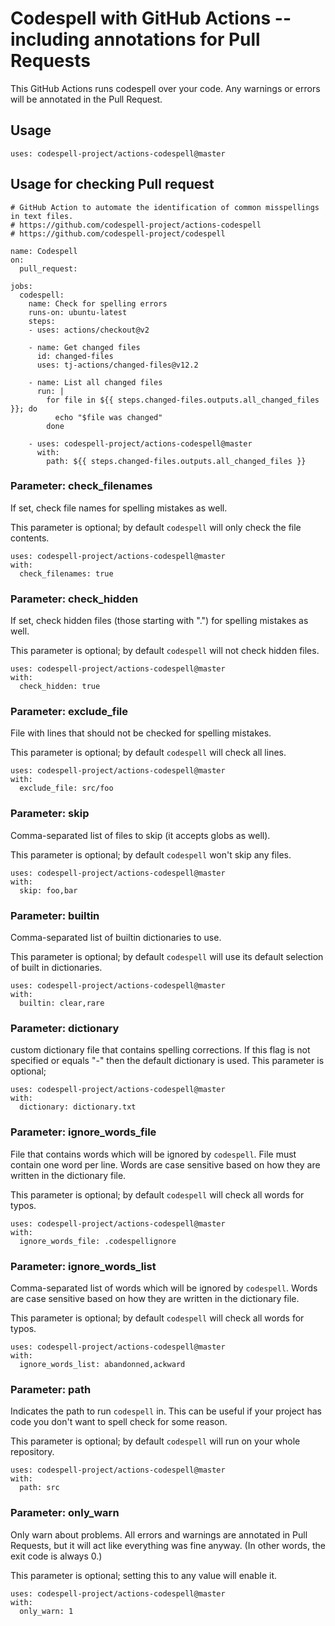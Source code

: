 # Codespell with GitHub Actions -- including annotations for Pull Requests

This GitHub Actions runs codespell over your code.
Any warnings or errors will be annotated in the Pull Request.

## Usage

```
uses: codespell-project/actions-codespell@master
```

## Usage for checking Pull request
```
# GitHub Action to automate the identification of common misspellings in text files.
# https://github.com/codespell-project/actions-codespell
# https://github.com/codespell-project/codespell

name: Codespell
on: 
  pull_request:

jobs:
  codespell:
    name: Check for spelling errors
    runs-on: ubuntu-latest
    steps:
    - uses: actions/checkout@v2

    - name: Get changed files
      id: changed-files
      uses: tj-actions/changed-files@v12.2

    - name: List all changed files
      run: |
        for file in ${{ steps.changed-files.outputs.all_changed_files }}; do
          echo "$file was changed"
        done

    - uses: codespell-project/actions-codespell@master
      with:
        path: ${{ steps.changed-files.outputs.all_changed_files }}
```

### Parameter: check_filenames

If set, check file names for spelling mistakes as well.

This parameter is optional; by default `codespell` will only check the file contents.

```
uses: codespell-project/actions-codespell@master
with:
  check_filenames: true
```

### Parameter: check_hidden

If set, check hidden files (those starting with ".") for spelling mistakes as well.

This parameter is optional; by default `codespell` will not check hidden files.

```
uses: codespell-project/actions-codespell@master
with:
  check_hidden: true
```

### Parameter: exclude_file

File with lines that should not be checked for spelling mistakes.

This parameter is optional; by default `codespell` will check all lines.

```
uses: codespell-project/actions-codespell@master
with:
  exclude_file: src/foo
```

### Parameter: skip

Comma-separated list of files to skip (it accepts globs as well).

This parameter is optional; by default `codespell` won't skip any files.

```
uses: codespell-project/actions-codespell@master
with:
  skip: foo,bar
```

### Parameter: builtin

Comma-separated list of builtin dictionaries to use.

This parameter is optional; by default `codespell` will use its default selection of built in dictionaries.

```
uses: codespell-project/actions-codespell@master
with:
  builtin: clear,rare
```

### Parameter: dictionary

custom dictionary file that contains spelling corrections. If this flag is not specified or equals "-" then the default dictionary is used.
This parameter is optional;

```
uses: codespell-project/actions-codespell@master
with:
  dictionary: dictionary.txt
```

### Parameter: ignore_words_file

File that contains words which will be ignored by `codespell`. File must contain one word per line.
Words are case sensitive based on how they are written in the dictionary file.

This parameter is optional; by default `codespell` will check all words for typos.

```
uses: codespell-project/actions-codespell@master
with:
  ignore_words_file: .codespellignore
```

### Parameter: ignore_words_list

Comma-separated list of words which will be ignored by `codespell`.
Words are case sensitive based on how they are written in the dictionary file.

This parameter is optional; by default `codespell` will check all words for typos.

```
uses: codespell-project/actions-codespell@master
with:
  ignore_words_list: abandonned,ackward
```

### Parameter: path

Indicates the path to run `codespell` in.
This can be useful if your project has code you don't want to spell check for some reason.

This parameter is optional; by default `codespell` will run on your whole repository.

```
uses: codespell-project/actions-codespell@master
with:
  path: src
```

### Parameter: only_warn

Only warn about problems.
All errors and warnings are annotated in Pull Requests, but it will act like everything was fine anyway.
(In other words, the exit code is always 0.)

This parameter is optional; setting this to any value will enable it.

```
uses: codespell-project/actions-codespell@master
with:
  only_warn: 1
```
